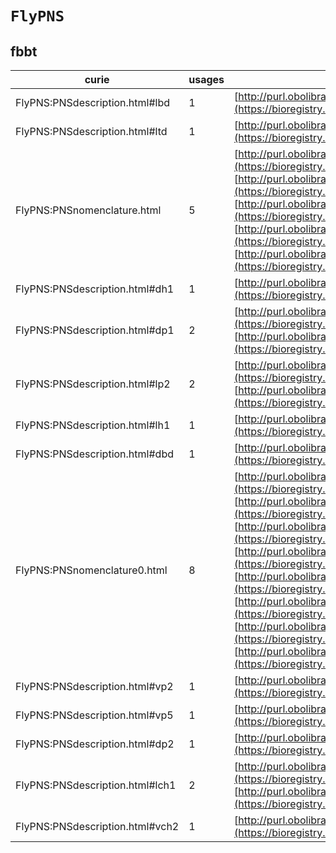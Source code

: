 # `FlyPNS`

## fbbt

| curie                           |   usages | nodes                                                                                                                                                                                                                                                                                                                                                                                                                                                                                                                                                                                                                                                                                                                                                                                                                                                                                                                                                                  |
|---------------------------------|----------|------------------------------------------------------------------------------------------------------------------------------------------------------------------------------------------------------------------------------------------------------------------------------------------------------------------------------------------------------------------------------------------------------------------------------------------------------------------------------------------------------------------------------------------------------------------------------------------------------------------------------------------------------------------------------------------------------------------------------------------------------------------------------------------------------------------------------------------------------------------------------------------------------------------------------------------------------------------------|
| FlyPNS:PNSdescription.html#lbd  |        1 | [http://purl.obolibrary.org/obo/FBbt:00002181](https://bioregistry.io/http://purl.obolibrary.org/obo/FBbt:00002181)                                                                                                                                                                                                                                                                                                                                                                                                                                                                                                                                                                                                                                                                                                                                                                                                                                                    |
| FlyPNS:PNSdescription.html#ltd  |        1 | [http://purl.obolibrary.org/obo/FBbt:00002189](https://bioregistry.io/http://purl.obolibrary.org/obo/FBbt:00002189)                                                                                                                                                                                                                                                                                                                                                                                                                                                                                                                                                                                                                                                                                                                                                                                                                                                    |
| FlyPNS:PNSnomenclature.html     |        5 | [http://purl.obolibrary.org/obo/FBbt:00002321](https://bioregistry.io/http://purl.obolibrary.org/obo/FBbt:00002321), [http://purl.obolibrary.org/obo/FBbt:00002345](https://bioregistry.io/http://purl.obolibrary.org/obo/FBbt:00002345), [http://purl.obolibrary.org/obo/FBbt:00002353](https://bioregistry.io/http://purl.obolibrary.org/obo/FBbt:00002353), [http://purl.obolibrary.org/obo/FBbt:00002783](https://bioregistry.io/http://purl.obolibrary.org/obo/FBbt:00002783), [http://purl.obolibrary.org/obo/FBbt:00002839](https://bioregistry.io/http://purl.obolibrary.org/obo/FBbt:00002839)                                                                                                                                                                                                                                                                                                                                                                |
| FlyPNS:PNSdescription.html#dh1  |        1 | [http://purl.obolibrary.org/obo/FBbt:00002329](https://bioregistry.io/http://purl.obolibrary.org/obo/FBbt:00002329)                                                                                                                                                                                                                                                                                                                                                                                                                                                                                                                                                                                                                                                                                                                                                                                                                                                    |
| FlyPNS:PNSdescription.html#dp1  |        2 | [http://purl.obolibrary.org/obo/FBbt:00002337](https://bioregistry.io/http://purl.obolibrary.org/obo/FBbt:00002337), [http://purl.obolibrary.org/obo/FBbt:00002799](https://bioregistry.io/http://purl.obolibrary.org/obo/FBbt:00002799)                                                                                                                                                                                                                                                                                                                                                                                                                                                                                                                                                                                                                                                                                                                               |
| FlyPNS:PNSdescription.html#lp2  |        2 | [http://purl.obolibrary.org/obo/FBbt:00002361](https://bioregistry.io/http://purl.obolibrary.org/obo/FBbt:00002361), [http://purl.obolibrary.org/obo/FBbt:00002855](https://bioregistry.io/http://purl.obolibrary.org/obo/FBbt:00002855)                                                                                                                                                                                                                                                                                                                                                                                                                                                                                                                                                                                                                                                                                                                               |
| FlyPNS:PNSdescription.html#lh1  |        1 | [http://purl.obolibrary.org/obo/FBbt:00002369](https://bioregistry.io/http://purl.obolibrary.org/obo/FBbt:00002369)                                                                                                                                                                                                                                                                                                                                                                                                                                                                                                                                                                                                                                                                                                                                                                                                                                                    |
| FlyPNS:PNSdescription.html#dbd  |        1 | [http://purl.obolibrary.org/obo/FBbt:00002442](https://bioregistry.io/http://purl.obolibrary.org/obo/FBbt:00002442)                                                                                                                                                                                                                                                                                                                                                                                                                                                                                                                                                                                                                                                                                                                                                                                                                                                    |
| FlyPNS:PNSnomenclature0.html    |        8 | [http://purl.obolibrary.org/obo/FBbt:00002460](https://bioregistry.io/http://purl.obolibrary.org/obo/FBbt:00002460), [http://purl.obolibrary.org/obo/FBbt:00002863](https://bioregistry.io/http://purl.obolibrary.org/obo/FBbt:00002863), [http://purl.obolibrary.org/obo/FBbt:00002871](https://bioregistry.io/http://purl.obolibrary.org/obo/FBbt:00002871), [http://purl.obolibrary.org/obo/FBbt:00002879](https://bioregistry.io/http://purl.obolibrary.org/obo/FBbt:00002879), [http://purl.obolibrary.org/obo/FBbt:00002887](https://bioregistry.io/http://purl.obolibrary.org/obo/FBbt:00002887), [http://purl.obolibrary.org/obo/FBbt:00002895](https://bioregistry.io/http://purl.obolibrary.org/obo/FBbt:00002895), [http://purl.obolibrary.org/obo/FBbt:00002904](https://bioregistry.io/http://purl.obolibrary.org/obo/FBbt:00002904), [http://purl.obolibrary.org/obo/FBbt:00007255](https://bioregistry.io/http://purl.obolibrary.org/obo/FBbt:00007255) |
| FlyPNS:PNSdescription.html#vp2  |        1 | [http://purl.obolibrary.org/obo/FBbt:00002476](https://bioregistry.io/http://purl.obolibrary.org/obo/FBbt:00002476)                                                                                                                                                                                                                                                                                                                                                                                                                                                                                                                                                                                                                                                                                                                                                                                                                                                    |
| FlyPNS:PNSdescription.html#vp5  |        1 | [http://purl.obolibrary.org/obo/FBbt:00002508](https://bioregistry.io/http://purl.obolibrary.org/obo/FBbt:00002508)                                                                                                                                                                                                                                                                                                                                                                                                                                                                                                                                                                                                                                                                                                                                                                                                                                                    |
| FlyPNS:PNSdescription.html#dp2  |        1 | [http://purl.obolibrary.org/obo/FBbt:00002807](https://bioregistry.io/http://purl.obolibrary.org/obo/FBbt:00002807)                                                                                                                                                                                                                                                                                                                                                                                                                                                                                                                                                                                                                                                                                                                                                                                                                                                    |
| FlyPNS:PNSdescription.html#lch1 |        2 | [http://purl.obolibrary.org/obo/FBbt:00002823](https://bioregistry.io/http://purl.obolibrary.org/obo/FBbt:00002823), [http://purl.obolibrary.org/obo/FBbt:00100024](https://bioregistry.io/http://purl.obolibrary.org/obo/FBbt:00100024)                                                                                                                                                                                                                                                                                                                                                                                                                                                                                                                                                                                                                                                                                                                               |
| FlyPNS:PNSdescription.html#vch2 |        1 | [http://purl.obolibrary.org/obo/FBbt:00007257](https://bioregistry.io/http://purl.obolibrary.org/obo/FBbt:00007257)                                                                                                                                                                                                                                                                                                                                                                                                                                                                                                                                                                                                                                                                                                                                                                                                                                                    |
